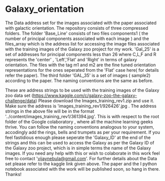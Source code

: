 # Galaxy_orientation
The Data address set for the images associated with the paper associated with galactic orientation. The repository consists of three compressed folders. The folder 'Base_Line' consists of two files components1 ( the number of principal components associated with each image ) and the files_array which is the address list for accessing the image files associated with the training images of the Galaxy zoo project for my work. 'Gal_25' is a set of addresses for principal components less than 26 where C,L,F and R represents the 'center' , 'Left','Flat' and 'Right' in terms of galaxy orientation. The files with the tag m1 and m2 are the fine tuned orientation representations for the ones seperated from the 'Flat' case here( for details refer the paper). The third folder 'GAL_35' is a set of images ( sample2) according to the paper. The naming conventions are the same as before.

These are address strings to be used with the training images of the Galaxy zoo data set (https://www.kaggle.com/c/galaxy-zoo-the-galaxy-challenge/data) Please download the Images_training_rev1.zip and use it. Make sure the address is 'images_training_rev1/926426'.jpg . The address strings in the above file will be in the format '../content/images_training_rev1/361394.jpg'. This is with respect to the root folder of the Google colaboratory , where all the machine learning geeks thrive. You can follow the naming conventions analogous to your system, accodingly add the rings, bells and trumpets as per your requirement. If you feel fastidious enough please seperate the 'Galaxy_ID' at the end of the strings and this can be used to access the Galaxy as per the Galaxy ID of the Galaxy zoo project, which is in simple terms the name of the Galaxy images. If you need any help with this or wish to colaborate in this work feel free to contact 'vijaynebula@gmail.com'. For further details about the Data set please refer to the kaggle link given above. The paper and the I python notebook associated with the work will be published soon, so hang in there.  Thanks! 


